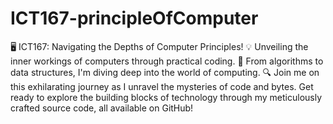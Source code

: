 # ICT167-principleOfComputer
🖥️ ICT167: Navigating the Depths of Computer Principles! 
💡 Unveiling the inner workings of computers through practical coding. 
🚀 From algorithms to data structures, I'm diving deep into the world of computing. 
🔍 Join me on this exhilarating journey as I unravel the mysteries of code and bytes. 
Get ready to explore the building blocks of technology through my meticulously crafted source code, all available on GitHub!
